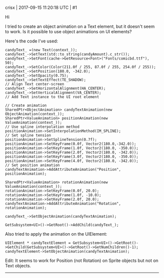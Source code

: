 crisx | 2017-09-15 11:20:18 UTC | #1

Hi

I tried to create an object animation on a Text element, but it doesn't seem to work. Is it possible to use object animations on UI elements?

Here's the code I've used:

    candyText_ =(new Text(context_));
	candyText_->SetText(std::to_string(candyAmount).c_str());
	candyText_->SetFont(cache->GetResource<Font>("Fonts/comicbd.ttf"), 50);
	candyText_->SetColor(Color(211.0f / 255, 87.0f / 255, 254.0f / 255));
	candyText_->SetPosition(180.0, -342.0);
	candyText_->SetOpacity(0.75);
	candyText_->SetTextEffect(TE_SHADOW);
	// Align Text center-screen
	candyText_->SetHorizontalAlignment(HA_CENTER);
	candyText_->SetVerticalAlignment(VA_CENTER);
	// Add Text instance to the UI root element

	// Create animation
	SharedPtr<ObjectAnimation> candyTextAnimation(new ObjectAnimation(context_));
	SharedPtr<ValueAnimation> positionAnimation(new ValueAnimation(context_));
	// Use spline interpolation method
	positionAnimation->SetInterpolationMethod(IM_SPLINE);
	// Set spline tension
	positionAnimation->SetSplineTension(0.7f);
	positionAnimation->SetKeyFrame(0.0f, Vector2(180.0,-342.0));
	positionAnimation->SetKeyFrame(1.0f, Vector2(180.0, -350.0));
	positionAnimation->SetKeyFrame(2.0f, Vector2(180.0, -342.0));
	positionAnimation->SetKeyFrame(3.0f, Vector2(180.0, -350.0));
	positionAnimation->SetKeyFrame(4.0f, Vector2(180.0, -342.0));
	// Set position animation
	candyTextAnimation->AddAttributeAnimation("Position", positionAnimation);

	SharedPtr<ValueAnimation> rotationAnimation(new ValueAnimation(context_));
	rotationAnimation->SetKeyFrame(0.0f, 20.0);
	rotationAnimation->SetKeyFrame(1.0f, -10.0);
	rotationAnimation->SetKeyFrame(2.0f, 20.0);
	candyTextAnimation->AddAttributeAnimation("Rotation", rotationAnimation);

	candyText_->SetObjectAnimation(candyTextAnimation);

	GetSubsystem<UI>()->GetRoot()->AddChild(candyText_);

Also tried to apply the animation on the UIElement:

    UIElement * candyTextElement = GetSubsystem<UI>()->GetRoot()->GetChild(GetSubsystem<UI>()->GetRoot()->GetNumChildren()-1);
	candyTextElement->SetObjectAnimation(candyTextAnimation);

Edit: It seems to work for Position (not Rotation) on Sprite objects but not on Text objects.

-------------------------

